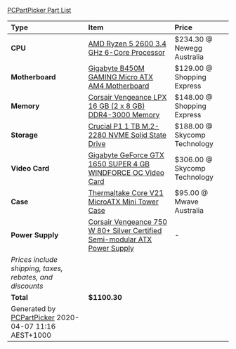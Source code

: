 [PCPartPicker Part List](https://au.pcpartpicker.com/list/tn4RHB)

Type|Item|Price
:----|:----|:----
**CPU** | [AMD Ryzen 5 2600 3.4 GHz 6-Core Processor](https://au.pcpartpicker.com/product/jLF48d/amd-ryzen-5-2600-34ghz-6-core-processor-yd2600bbafbox) | $234.30 @ Newegg Australia 
**Motherboard** | [Gigabyte B450M GAMING Micro ATX AM4 Motherboard](https://au.pcpartpicker.com/product/c8K2FT/gigabyte-b450m-gaming-micro-atx-am4-motherboard-b450m-gaming) | $129.00 @ Shopping Express 
**Memory** | [Corsair Vengeance LPX 16 GB (2 x 8 GB) DDR4-3000 Memory](https://au.pcpartpicker.com/product/MYH48d/corsair-memory-cmk16gx4m2b3000c15) | $148.00 @ Shopping Express 
**Storage** | [Crucial P1 1 TB M.2-2280 NVME Solid State Drive](https://au.pcpartpicker.com/product/pxKcCJ/crucial-p1-1tb-m2-2280-solid-state-drive-ct1000p1ssd8) | $188.00 @ Skycomp Technology 
**Video Card** | [Gigabyte GeForce GTX 1650 SUPER 4 GB WINDFORCE OC Video Card](https://au.pcpartpicker.com/product/MdFKHx/gigabyte-geforce-gtx-1650-super-4-gb-windforce-oc-video-card-gv-n165swf2oc-4gd) | $306.00 @ Skycomp Technology 
**Case** | [Thermaltake Core V21 MicroATX Mini Tower Case](https://au.pcpartpicker.com/product/QMp323/thermaltake-case-ca1d500s1wn00) | $95.00 @ Mwave Australia 
**Power Supply** | [Corsair Vengeance 750 W 80+ Silver Certified Semi-modular ATX Power Supply](https://au.pcpartpicker.com/product/ZRQG3C/corsair-vengeance-750-w-80-silver-certified-semi-modular-atx-power-supply-cp-9020176-na) |-
 | *Prices include shipping, taxes, rebates, and discounts* |
 | **Total** | **$1100.30**
 | Generated by [PCPartPicker](https://pcpartpicker.com) 2020-04-07 11:16 AEST+1000 |
